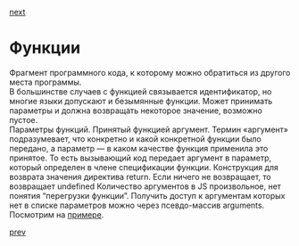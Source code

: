 <a href="04.md">next</a>

<h1>Функции</h1>

<div>
Фрагмент программного кода, к которому можно обратиться из другого места программы.<br/>
В большинстве случаев с функцией связывается идентификатор, но многие языки допускают и безымянные функции. Может принимать параметры и должна возвращать некоторое значение, возможно пустое.<br/>
Параметры функций.
Принятый функцией аргумент. Термин «аргумент» подразумевает, что конкретно и какой конкретной функции было передано, а параметр — в каком качестве функция применила это принятое.
То есть вызывающий код передает аргумент в параметр, который определен в члене спецификации функции. Конструкция для возврата значения директива return. Если ничего не возвращает, то возвращает undefined
Количество аргументов в JS произвольное, нет понятия “перегрузки функции”.
Получить доступ к аргументам которых нет в списке параметров можно через псевдо-массив arguments. Посмотрим на <a href="http://codepen.io/paawel/pen/NRjqLz?editors=0012">примере</a>.
</div>

<a href="02.md">prev</a>
